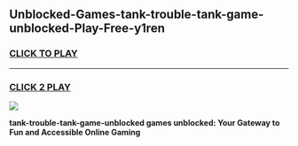 
## Unblocked-Games-tank-trouble-tank-game-unblocked-Play-Free-y1ren
<h3>
<a href="https://premium76.site?title=tank-trouble-tank-game-unblocked&ref=20A">CLICK TO PLAY</a></h3>
<hr>

<h3>
<a href="https://premium76.site?title=tank-trouble-tank-game-unblocked&ref=20A">CLICK 2 PLAY</a>
  
</h3>

<a href="https://premium76.site?title=tank-trouble-tank-game-unblocked&ref=20A"><img src="https://clearcache.store/games.png"></a>


**tank-trouble-tank-game-unblocked games unblocked: Your Gateway to Fun and Accessible Online Gaming**
